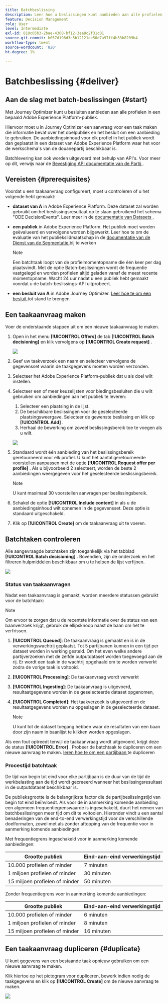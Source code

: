 ```yaml
---
title: Batchbeslissing
description: Leer hoe u beslissingen kunt aanbieden aan alle profielen in een bepaald Adobe Experience Platform-publiek.
feature: Decision Management
role: User
level: Intermediate
exl-id: 810c05b3-2bae-4368-bf12-3ea8c2f31c01
source-git-commit: b057d198d3c5b12121ee50d7a97ff4b33b8209b4
workflow-type: tm+mt
source-wordcount: '820'
ht-degree: 1%

---
```


# Batchbeslissing {#deliver}

## Aan de slag met batch-beslissingen {#start}

Met Journey Optimizer kunt u besluiten aanbieden aan alle profielen in een bepaald Adobe Experience Platform-publiek.

Hiervoor moet u in Journey Optimizer een aanvraag voor een taak maken die informatie bevat over het doelpubliek en het besluit om een aanbieding te gebruiken. De aanbiedingsinhoud voor elk profiel in het publiek wordt dan geplaatst in een dataset van Adobe Experience Platform waar het voor de werkschema&#39;s van de douanepartij beschikbaar is.

Batchlevering kan ook worden uitgevoerd met behulp van API&#39;s. Voor meer op dit, verwijs naar de [ Bevestiging API documentatie van de Partij ](api-reference/offer-delivery-api/batch-decisioning-api.md).

## Vereisten {#prerequisites}

Voordat u een taakaanvraag configureert, moet u controleren of u het volgende hebt gemaakt:

* **dataset van A** in Adobe Experience Platform. Deze dataset zal worden gebruikt om het beslissingsresultaat op te slaan gebruikend het schema &quot;ODE DecisionEvents&quot;. Leer meer in de [ documentatie van Datasets ](https://experienceleague.adobe.com/docs/experience-platform/catalog/datasets/overview.html).

* **een publiek** in Adobe Experience Platform. Het publiek moet worden geëvalueerd en vervolgens worden bijgewerkt. Leer hoe te om de evaluatie van het publiekslidmaatschap in de [ documentatie van de Dienst van de Segmentatie ](https://www.adobe.com/go/segmentation-overview-en) bij te werken

  >[!NOTE]
  >
  >Een batchtaak loopt van de profielmomentopname die één keer per dag plaatsvindt. Met de optie Batch-beslissingen wordt de frequentie vastgelegd en worden profielen altijd geladen vanaf de meest recente momentopname. Wacht 24 uur nadat u een publiek hebt gemaakt voordat u de batch-beslissings-API uitprobeert.

* **een besluit van A** in Adobe Journey Optimizer. [ Leer hoe te om een besluit ](offer-activities/create-offer-activities.md) tot stand te brengen

<!-- in API doc, remove these info and add ref here-->

## Een taakaanvraag maken

Voer de onderstaande stappen uit om een nieuwe taakaanvraag te maken.

1. Open in het menu **[!UICONTROL Offers]** de tab **[!UICONTROL Batch decisioning]** en klik vervolgens op **[!UICONTROL Create request]** .

   ![](assets/batch-create.png)

1. Geef uw taakverzoek een naam en selecteer vervolgens de gegevensset waarin de taakgegevens moeten worden verzonden.

1. Selecteer het Adobe Experience Platform-publiek dat u als doel wilt instellen.

1. Selecteer een of meer keuzelijsten voor biedingsbesluiten die u wilt gebruiken om aanbiedingen aan het publiek te leveren:
   1. Selecteer een plaatsing in de lijst.
   1. De beschikbare beslissingen voor de geselecteerde plaatsingsweergave. Selecteer de gewenste beslissing en klik op **[!UICONTROL Add]** .
   1. Herhaal de bewerking om zoveel beslissingsbereik toe te voegen als u wilt.

   ![](assets/batch-decision.png)

1. Standaard wordt één aanbieding van het beslissingsbereik geretourneerd voor elk profiel. U kunt het aantal geretourneerde voorstellen aanpassen met de optie **[!UICONTROL Request offer per profile]** . Als u bijvoorbeeld 2 selecteert, worden de beste 2 aanbiedingen weergegeven voor het geselecteerde beslissingsbereik.

   >[!NOTE]
   >
   >U kunt maximaal 30 voorstellen aanvragen per beslissingsbereik.

1. Schakel de optie **[!UICONTROL Include content]** in als u de aanbiedingsinhoud wilt opnemen in de gegevensset. Deze optie is standaard uitgeschakeld.

1. Klik op **[!UICONTROL Create]** om de taakaanvraag uit te voeren.

## Batchtaken controleren

Alle aangevraagde batchtaken zijn toegankelijk via het tabblad **[!UICONTROL Batch decisioning]** . Bovendien, zijn de onderzoek en het filtreren hulpmiddelen beschikbaar om u te helpen de lijst verfijnen.

![](assets/batch-list.png)

### Status van taakaanvragen

Nadat een taakaanvraag is gemaakt, worden meerdere statussen gebruikt voor de batchtaak:

>[!NOTE]
>
>Om ervoor te zorgen dat u de recentste informatie over de status van een baanverzoek krijgt, gebruik de ellipsknoop naast de baan om het te verfrissen.

1. **[!UICONTROL Queued]**: De taakaanvraag is gemaakt en is in de verwerkingswachtrij geplaatst. Tot 5 partijbanen kunnen in een tijd per dataset worden in werking gesteld. Om het even welke andere partijverzoeken met de zelfde outputdataset worden toegevoegd aan de rij. Er wordt een taak in de wachtrij opgehaald om te worden verwerkt zodra de vorige taak is voltooid.
1. **[!UICONTROL Processing]**: De taakaanvraag wordt verwerkt
1. **[!UICONTROL Ingesting]**: De taakaanvraag is uitgevoerd, resultaatgegevens worden in de geselecteerde dataset opgenomen,
1. **[!UICONTROL Completed]**: Het taakverzoek is uitgevoerd en de resultaatgegevens worden nu opgeslagen in de geselecteerde dataset.

   >[!NOTE]
   >
   >U kunt tot de dataset toegang hebben waar de resultaten van een baan door zijn naam in baanlijst te klikken worden opgeslagen.

Als een fout optreedt terwijl de taakaanvraag wordt uitgevoerd, krijgt deze de status **[!UICONTROL Error]** . Probeer de batchtaak te dupliceren om een nieuwe aanvraag te maken. [ leren hoe te om een partijbaan ](#duplicate) te dupliceren

### Procestijd batchtaak

De tijd van begin tot eind voor elke partijbaan is de duur van de tijd de werkbelasting aan de tijd wordt gecreeerd wanneer het beslissingsresultaat in de outputdataset beschikbaar is.

De publieksgrootte is de belangrijkste factor die de partijbeslissingstijd van begin tot eind beïnvloedt. Als voor de in aanmerking komende aanbieding een algemeen frequentiegrenswaarde is ingeschakeld, duurt het nemen van batchbeslissingen meer tijd om dit te voltooien. Hieronder vindt u een aantal benaderingen van de end-to-end verwerkingstijd voor de verschillende doelformaten, zowel met als zonder aftopping van de frequentie voor in aanmerking komende aanbiedingen:

Met frequentiegrens ingeschakeld voor in aanmerking komende aanbiedingen:

| Grootte publiek | Eind-aan-eind verwerkingstijd |
|--------------|----------------------------|
| 10.000 profielen of minder | 7 minuten |
| 1 miljoen profielen of minder | 30 minuten |
| 15 miljoen profielen of minder | 50 minuten |

Zonder frequentiegrens voor in aanmerking komende aanbiedingen:

| Grootte publiek | Eind-aan-eind verwerkingstijd |
|--------------|----------------------------|
| 10.000 profielen of minder | 6 minuten |
| 1 miljoen profielen of minder | 8 minuten |
| 15 miljoen profielen of minder | 16 minuten |

## Een taakaanvraag dupliceren {#duplicate}

U kunt gegevens van een bestaande taak opnieuw gebruiken om een nieuwe aanvraag te maken.

Klik hiertoe op het pictogram voor dupliceren, bewerk indien nodig de taakgegevens en klik op **[!UICONTROL Create]** om de nieuwe aanvraag te maken.

![](assets/batch-duplicate.png)
